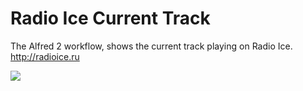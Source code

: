 Radio Ice Current Track
==============

The Alfred 2 workflow, shows the current track playing on Radio Ice. http://radioice.ru

![](http://mixdesign.kz/api/icetrack/icetrack1.jpg)
